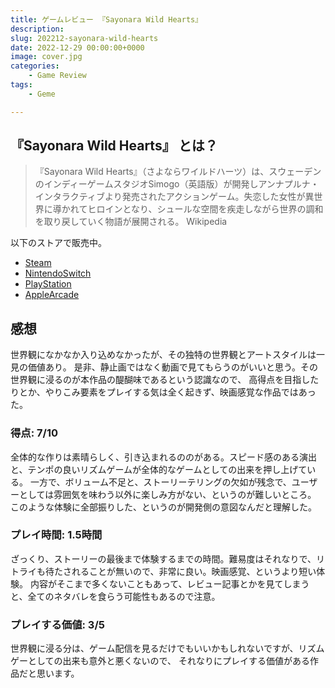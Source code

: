 ```yaml
---
title: ゲームレビュー 『Sayonara Wild Hearts』
description: 
slug: 202212-sayonara-wild-hearts
date: 2022-12-29 00:00:00+0000
image: cover.jpg
categories:
    - Game Review
tags:
    - Geme

---
```


## 『Sayonara Wild Hearts』 とは？

> 『Sayonara Wild Hearts』（さよならワイルドハーツ）は、スウェーデンのインディーゲームスタジオSimogo（英語版）が開発しアンナプルナ・インタラクティブより発売されたアクションゲーム。失恋した女性が異世界に導かれてヒロインとなり、シュールな空間を疾走しながら世界の調和を取り戻していく物語が展開される。
> Wikipedia

以下のストアで販売中。

* [Steam](https://store.steampowered.com/app/1122720/Sayonara_Wild_Hearts/?l=japanese)
* [NintendoSwitch](https://store-jp.nintendo.com/list/software/70010000024037.html)
* [PlayStation](https://store.playstation.com/ja-jp/product/UP2470-CUSA14669_00-JPPS400000000001)
* [AppleArcade](https://apps.apple.com/jp/app/sayonara-wild-hearts/id1441675161)

## 感想

世界観になかなか入り込めなかったが、その独特の世界観とアートスタイルは一見の価値あり。
是非、静止画ではなく動画で見てもらうのがいいと思う。その世界観に浸るのが本作品の醍醐味であるという認識なので、
高得点を目指したりとか、やりこみ要素をプレイする気は全く起きず、映画感覚な作品ではあった。

### 得点: 7/10

全体的な作りは素晴らしく、引き込まれるののがある。スピード感のある演出と、テンポの良いリズムゲームが全体的なゲームとしての出来を押し上げている。
一方で、ボリューム不足と、ストーリーテリングの欠如が残念で、ユーザーとしては雰囲気を味わう以外に楽しみ方がない、というのが難しいところ。
このような体験に全部振りした、というのが開発側の意図なんだと理解した。

### プレイ時間: 1.5時間

ざっくり、ストーリーの最後まで体験するまでの時間。難易度はそれなりで、リトライも待たされることが無いので、非常に良い。映画感覚、というより短い体験。
内容がそこまで多くないこともあって、レビュー記事とかを見てしまうと、全てのネタバレを食らう可能性もあるので注意。

### プレイする価値: 3/5

世界観に浸る分は、ゲーム配信を見るだけでもいいかもしれないですが、リズムゲーとしての出来も意外と悪くないので、
それなりにプレイする価値がある作品だと思います。
